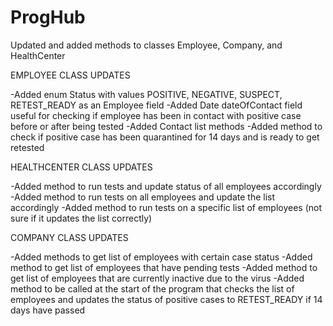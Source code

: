 # ProgHub
Updated and added methods to classes Employee, Company, and HealthCenter

EMPLOYEE CLASS UPDATES

-Added enum Status with values POSITIVE, NEGATIVE, SUSPECT, RETEST_READY as an Employee field
-Added Date dateOfContact field useful for checking if employee has been in contact with positive case before or after being tested
-Added Contact list methods
-Added method to check if positive case has been quarantined for 14 days and is ready to get retested

HEALTHCENTER CLASS UPDATES

-Added method to run tests and update status of all employees accordingly
-Added method to run tests on all employees and update the list accordingly
-Added method to run tests on a specific list of employees (not sure if it updates the list correctly)

COMPANY CLASS UPDATES

-Added methods to get list of employees with certain case status
-Added method to get list of employees that have pending tests
-Added method to get list of employees that are currently inactive due to the virus
-Added method to be called at the start of the program that checks the list of employees and updates the status of positive cases to RETEST_READY if 14 days have passed
